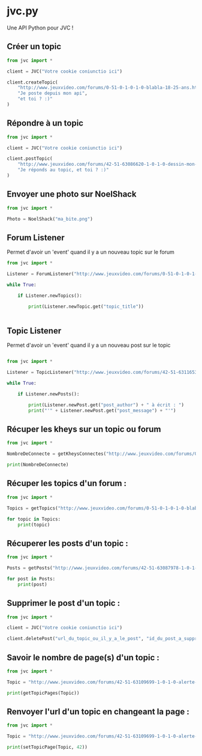 # jvc.py
Une API Python pour JVC !

## Créer un topic

```python
from jvc import *

client = JVC("Votre cookie coniunctio ici")

client.createTopic(
    "http://www.jeuxvideo.com/forums/0-51-0-1-0-1-0-blabla-18-25-ans.htm",
    "Je poste depuis mon api",
    "et toi ? :)"
)
```

## Répondre à un topic

```python
from jvc import *

client = JVC("Votre cookie coniunctio ici")

client.postTopic(
    "http://www.jeuxvideo.com/forums/42-51-63086620-1-0-1-0-dessin-mon-dessin-10.htm",
    "Je réponds au topic, et toi ? :)"
)
```

## Envoyer une photo sur NoelShack

```python
from jvc import *

Photo = NoelShack("ma_bite.png")
```

## Forum Listener
Permet d'avoir un 'event' quand il y a un nouveau topic sur le forum

```python
from jvc import *

Listener = ForumListener("http://www.jeuxvideo.com/forums/0-51-0-1-0-1-0-blabla-18-25-ans.htm")

while True:

    if Listener.newTopics():

        print(Listener.newTopic.get("topic_title"))
        
```
## Topic Listener
Permet d'avoir un 'event' quand il y a un nouveau post sur le topic

```python

from jvc import *

Listener = TopicListener("http://www.jeuxvideo.com/forums/42-51-63116533-1-0-1-0-complique-d-avoir-une-copine-dans-mon-cas.htm")

while True:

    if Listener.newPosts():

        print(Listener.newPost.get("post_author") + " à écrit : ")
        print("'" + Listener.newPost.get("post_message") + "'")
```

## Récuper les kheys sur un topic ou forum

```python
from jvc import *

NombreDeConnecte = getKheysConnectes("http://www.jeuxvideo.com/forums/0-51-0-1-0-1-0-blabla-18-25-ans.htm")

print(NombreDeConnecte)
```

## Récuper les topics d'un forum :

```python
from jvc import *

Topics = getTopics("http://www.jeuxvideo.com/forums/0-51-0-1-0-1-0-blabla-18-25-ans.htm")

for topic in Topics:
    print(topic)
```

## Récuperer les posts d'un topic :

```python
from jvc import *

Posts = getPosts("http://www.jeuxvideo.com/forums/42-51-63087978-1-0-1-0-officiel-jvc-py-api-jvc-pour-poster-etc-opensource-github.htm")

for post in Posts:
    print(post)
```

## Supprimer le post d'un topic : 

```python
from jvc import *

client = JVC("Votre cookie coniunctio ici")

client.deletePost("url_du_topic_ou_il_y_a_le_post", "id_du_post_a_supprimer")
```

## Savoir le nombre de page(s) d'un topic :

```python
from jvc import *

Topic = "http://www.jeuxvideo.com/forums/42-51-63109699-1-0-1-0-alerte-gta-v-gratuit-sur-l-egs.htm"

print(getTopicPages(Topic))
```

## Renvoyer l'url d'un topic en changeant la page :

```python
from jvc import *

Topic = "http://www.jeuxvideo.com/forums/42-51-63109699-1-0-1-0-alerte-gta-v-gratuit-sur-l-egs.htm"

print(setTopicPage(Topic, 42))
```


